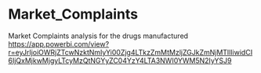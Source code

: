 # Market_Complaints
Market Complaints analysis for the drugs manufactured
https://app.powerbi.com/view?r=eyJrIjoiOWRjZTcwNzktNmIyYi00Zjg4LTkzZmMtMzljZGJkZmNjMTllIiwidCI6IjQxMjkwMjgyLTcyMzQtNGYyZC04YzY4LTA3NWI0YWM5N2IyYSJ9
